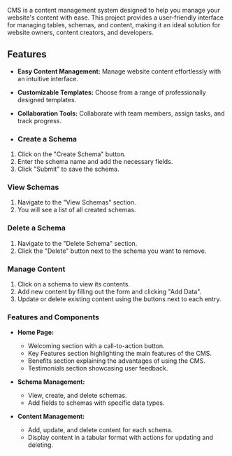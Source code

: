 CMS is a content management system designed to help you manage your website's content with ease. This project provides a user-friendly interface for managing tables, schemas, and content, making it an ideal solution for website owners, content creators, and developers.

## Features

- **Easy Content Management:** Manage website content effortlessly with an intuitive interface.
- **Customizable Templates:** Choose from a range of professionally designed templates.
- **Collaboration Tools:** Collaborate with team members, assign tasks, and track progress.

- ### Create a Schema
1. Click on the "Create Schema" button.
2. Enter the schema name and add the necessary fields.
3. Click "Submit" to save the schema.

### View Schemas
1. Navigate to the "View Schemas" section.
2. You will see a list of all created schemas.

### Delete a Schema
1. Navigate to the "Delete Schema" section.
2. Click the "Delete" button next to the schema you want to remove.

### Manage Content
1. Click on a schema to view its contents.
2. Add new content by filling out the form and clicking "Add Data".
3. Update or delete existing content using the buttons next to each entry.

### Features and Components

- **Home Page:**
  - Welcoming section with a call-to-action button.
  - Key Features section highlighting the main features of the CMS.
  - Benefits section explaining the advantages of using the CMS.
  - Testimonials section showcasing user feedback.

- **Schema Management:**
  - View, create, and delete schemas.
  - Add fields to schemas with specific data types.

- **Content Management:**
  - Add, update, and delete content for each schema.
  - Display content in a tabular format with actions for updating and deleting.
